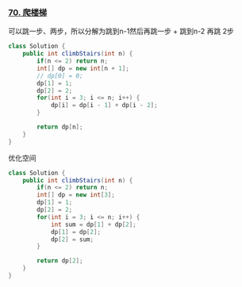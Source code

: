 ### [70. 爬楼梯](https://leetcode.cn/problems/climbing-stairs/)

可以跳一步、两步，所以分解为跳到n-1然后再跳一步 + 跳到n-2 再跳 2步

```java
class Solution {
    public int climbStairs(int n) {
        if(n <= 2) return n;
        int[] dp = new int[n + 1];
        // dp[0] = 0;
        dp[1] = 1;
        dp[2] = 2;
        for(int i = 3; i <= n; i++) {
            dp[i] = dp[i - 1] + dp[i - 2];
        }

        return dp[n];
    }
}
```

优化空间

```java
class Solution {
    public int climbStairs(int n) {
        if(n <= 2) return n;
        int[] dp = new int[3];
        dp[1] = 1;
        dp[2] = 2;
        for(int i = 3; i <= n; i++) {
            int sum = dp[1] + dp[2];
            dp[1] = dp[2];
            dp[2] = sum;
        }

        return dp[2];
    }
}
```

